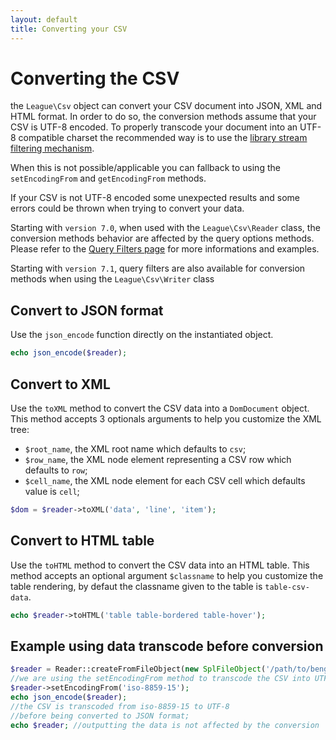 ```yaml
---
layout: default
title: Converting your CSV
---
```


# Converting the CSV

the `League\Csv` object can convert your CSV document into JSON, XML and HTML format. In order to do so, the conversion methods assume that your CSV is UTF-8 encoded. To properly transcode your document into an UTF-8 compatible charset the recommended way is to use the <a href="/7.0/filtering/">library stream filtering mechanism</a>.

When this is not possible/applicable you can fallback to using the `setEncodingFrom` and `getEncodingFrom` methods.

If your CSV is not UTF-8 encoded some unexpected results and some errors could be thrown when trying to convert your data.

<p class="message-notice">Starting with <code>version 7.0</code>, when used with the <code>League\Csv\Reader</code> class, the conversion methods behavior are affected by the query options methods. Please refer to the <a href="/7.0/query-filtering">Query Filters page</a> for more informations and examples.</p>

<p class="message-notice">Starting with <code>version 7.1</code>,  query filters are also available for conversion methods when using the <code>League\Csv\Writer</code> class</p>

## Convert to JSON format

Use the `json_encode` function directly on the instantiated object.

~~~php
echo json_encode($reader);
~~~

## Convert to XML

Use the `toXML` method to convert the CSV data into a `DomDocument` object. This
method accepts 3 optionals arguments to help you customize the XML tree:

- `$root_name`, the XML root name which defaults to `csv`;
- `$row_name`, the XML node element representing a CSV row which defaults to `row`;
- `$cell_name`, the XML node element for each CSV cell which defaults value is `cell`;

~~~php
$dom = $reader->toXML('data', 'line', 'item');
~~~

## Convert to HTML table

Use the `toHTML` method to convert the CSV data into an HTML table. This method
accepts an optional argument `$classname` to help you customize the table
rendering, by defaut the classname given to the table is `table-csv-data`.

~~~php
echo $reader->toHTML('table table-bordered table-hover');
~~~

## Example using data transcode before conversion

~~~php
$reader = Reader::createFromFileObject(new SplFileObject('/path/to/bengali.csv'));
//we are using the setEncodingFrom method to transcode the CSV into UTF-8
$reader->setEncodingFrom('iso-8859-15');
echo json_encode($reader);
//the CSV is transcoded from iso-8859-15 to UTF-8
//before being converted to JSON format;
echo $reader; //outputting the data is not affected by the conversion
~~~
